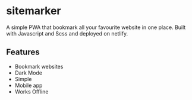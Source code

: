 # sitemarker
A simple PWA that bookmark all your favourite website in one place. Built with Javascript and Scss and deployed on netlify.

## Features
* Bookmark websites
* Dark Mode
* Simple
* Mobile app
* Works Offline
